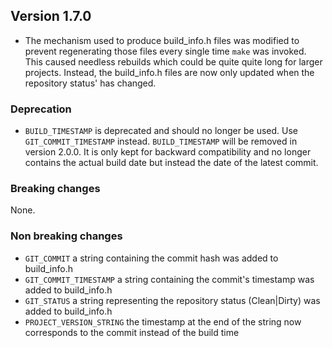 ## Version 1.7.0

- The mechanism used to produce build_info.h files was modified to prevent regenerating
  those files every single time `make` was invoked. This caused needless rebuilds which
  could be quite quite long for larger projects. Instead, the build_info.h files are now
  only updated when the repository status' has changed.

### Deprecation
- `BUILD_TIMESTAMP` is deprecated and should no longer be used.
  Use `GIT_COMMIT_TIMESTAMP` instead.
  `BUILD_TIMESTAMP` will be removed in version 2.0.0.
  It is only kept for backward compatibility and no longer contains
  the actual build date but instead the date of the latest commit.


### Breaking changes
None.


### Non breaking changes
- `GIT_COMMIT` a string containing the commit hash was added to build_info.h
- `GIT_COMMIT_TIMESTAMP` a string containing the commit's timestamp was added to build_info.h
- `GIT_STATUS` a string representing the repository status (Clean|Dirty) was added
  to build_info.h
- `PROJECT_VERSION_STRING` the timestamp at the end of the string now corresponds to the
  commit instead of the build time